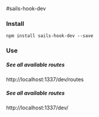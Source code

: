 #sails-hook-dev


### Install

```
npm install sails-hook-dev --save
```


### Use

##### See all available routes
http://localhost:1337/dev/routes

##### See all available routes
http://localhost:1337/dev/
